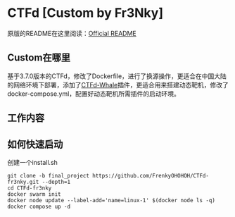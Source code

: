 # CTFd [Custom by Fr3Nky]

原版的README在这里阅读：[Official README](./README_CTFd.md)

## Custom在哪里

基于3.7.0版本的CTFd，修改了Dockerfile，进行了换源操作，更适合在中国大陆的网络环境下部署，添加了[CTFd-Whale](https://github.com/glzjin/CTFd-Whale)插件，更适合用来搭建动态靶机，修改了docker-compose.yml，配置好动态靶机所需插件的启动环境。

## 工作内容



## 如何快速启动

创建一个install.sh

```
git clone -b final_project https://github.com/FrenkyOHOHOH/CTFd-fr3nky.git --depth=1
cd CTFd-fr3nky
docker swarm init
docker node update --label-add='name=linux-1' $(docker node ls -q)
docker compose up -d

```

